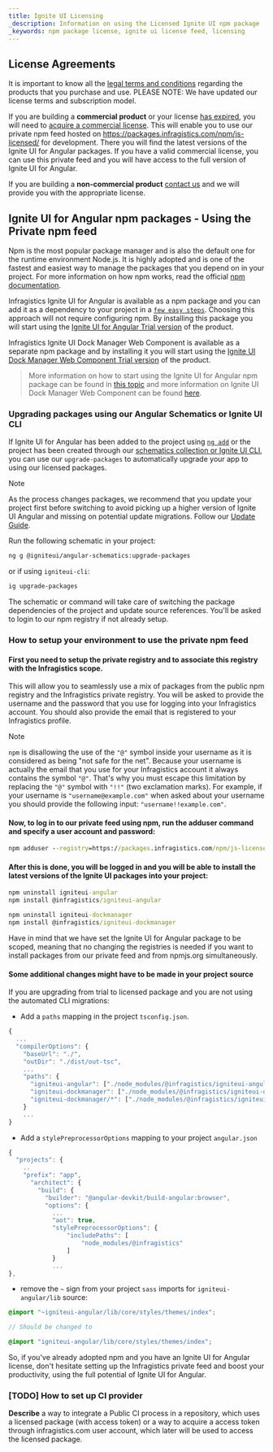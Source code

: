 ```yaml
---
title: Ignite UI Licensing
_description: Information on using the Licensed Ignite UI npm package
_keywords: npm package license, ignite ui license feed, licensing 
---
```


## License Agreements
It is important to know all the [legal terms and conditions](https://www.infragistics.com/legal/license/igultimate-la) regarding the products that you purchase and use.
PLEASE NOTE: We have updated our license terms and subscription model.

If you are building a **commercial product** or your license [has expired](http://www.infragistics.com/renewal), you will need to [acquire a commercial license](https://www.infragistics.com/how-to-buy/product-pricing). This will enable you to use our private npm feed hosted on https://packages.infragistics.com/npm/js-licensed/ for development. There you will find the latest versions of the Ignite UI for Angular packages. If you have a valid commercial license, you can use this private feed and you will have access to the full version of Ignite UI for Angular.

If you are building a **non-commercial product** [contact us](https://www.infragistics.com/about-us/contact-us) and we will provide you with the appropriate license.

## Ignite UI for Angular npm packages - Using the Private npm feed
Npm is the most popular package manager and is also the default one for the runtime environment Node.js. It is highly adopted and is one of the fastest and easiest way to manage the packages that you depend on in your project. For more information on how npm works, read the official [npm documentation](https://docs.npmjs.com/).

Infragistics Ignite UI for Angular is available as a npm package and you can add it as a dependency to your project in a [`few easy steps`](cli/step-by-step-guide.md). Choosing this approach will not require configuring npm. By installing this package you will start using the [Ignite UI for Angular Trial version](https://www.infragistics.com/products/ignite-ui-angular) of the product.

Infragistics Ignite UI Dock Manager Web Component is available as a separate npm package and by installing it you will start using the [Ignite UI Dock Manager Web Component Trial version](https://www.npmjs.com/package/igniteui-dockmanager) of the product.

> More information on how to start using the Ignite UI for Angular npm package can be found in [this topic](getting_started.md#installing-ignite-ui-for-angular) and more information on Ignite UI Dock Manager Web Component can be found [here](../dock-manager.md).

### Upgrading packages using our Angular Schematics or Ignite UI CLI
If Ignite UI for Angular has been added to the project using [`ng add`](./getting_started.md) or the project has been created through our [schematics collection or Ignite UI CLI](./cli-overview.md), you can use our `upgrade-packages` to automatically upgrade your app to using our licensed packages.

>[!NOTE]
> As the process changes packages, we recommend that you update your project first before switching to avoid picking up a higher version of Ignite UI Angular and missing on potential update migrations. Follow our [Update Guide](./update_guide.md).

Run the following schematic in your project:
```bash
ng g @igniteui/angular-schematics:upgrade-packages
```
or if using `igniteui-cli`:

```bash
ig upgrade-packages
```
The schematic or command will take care of switching the package dependencies of the project and update source references.
You'll be asked to login to our npm registry if not already setup.

### How to setup your environment to use the private npm feed

#### First you need to setup the private registry and to associate this registry with the Infragistics scope. 

This will allow you to seamlessly use a mix of packages from the public npm registry and the Infragistics private registry. You will be asked to provide the username and the password that you use for logging into your Infragistics account. You should also provide the email that is registered to your Infragistics profile. 

>[!NOTE]
> `npm` is disallowing the use of the `"@"` symbol inside your username as it is considered as being "not safe for the net". Because your username is actually the email that you use for your Infragistics account it always contains the symbol `"@"`. That's why you must escape this limitation by replacing the `"@"` symbol with `"!!"` (two exclamation marks). For example, if your username is `"username@example.com"` when asked about your username you should provide the following input: `"username!!example.com"`.

#### Now, to log in to our private feed using npm, run the adduser command and specify a user account and password:

```cmd
npm adduser --registry=https://packages.infragistics.com/npm/js-licensed/ --scope=@infragistics --always-auth
```

#### After this is done, you will be logged in and you will be able to install the latest versions of the Ignite UI packages into your project:

```cmd
npm uninstall igniteui-angular
npm install @infragistics/igniteui-angular

npm uninstall igniteui-dockmanager
npm install @infragistics/igniteui-dockmanager
```

Have in mind that we have set the Ignite UI for Angular package to be scoped, meaning that no changing the registries is needed if you want to install packages from our private feed and from npmjs.org simultaneously.

#### Some additional changes might have to be made in your project source
If you are upgrading from trial to licensed package and you are not using the automated CLI migrations:
- Add a `paths` mapping in the project `tsconfig.json`.

```typescript
{
  ...
  "compilerOptions": {
    "baseUrl": "./",
    "outDir": "./dist/out-tsc",
    ...
    "paths": {
      "igniteui-angular": ["./node_modules/@infragistics/igniteui-angular"],
      "igniteui-dockmanager": ["./node_modules/@infragistics/igniteui-dockmanager"],
      "igniteui-dockmanager/*": ["./node_modules/@infragistics/igniteui-dockmanager/*"],
    }
	...
}
```
- Add a `stylePreprocessorOptions` mapping to your project `angular.json`

```typescript
{
  "projects": {
    ..
    "prefix": "app",
      "architect": {
        "build": {
          "builder": "@angular-devkit/build-angular:browser",
          "options": {
			...
            "aot": true,
            "stylePreprocessorOptions": {
                "includePaths": [
                    "node_modules/@infragistics"
                ]
            }
            ...
},
```
- remove the `~` sign from your project `sass` imports for `igniteui-angular/lib` source:

```scss
@import "~igniteui-angular/lib/core/styles/themes/index";

// Should be changed to

@import "igniteui-angular/lib/core/styles/themes/index";
```

So, if you've already adopted npm and you have an Ignite UI for Angular license, don't hesitate setting up the Infragistics private feed and boost your productivity, using the full potential of Ignite UI for Angular.


### [TODO] How to set up CI provider

**Describe** a way to integrate a Public CI process in a repository, which uses a licensed package (with access token) or a way to acquire a access token through infragistics.com user account, which later will be used to access the licensed package.
